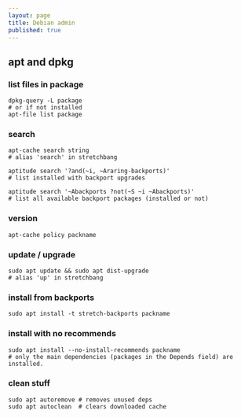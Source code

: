 ```yaml
---
layout: page
title: Debian admin
published: true
---
```


## apt and dpkg

### list files in package

    dpkg-query -L package
    # or if not installed
    apt-file list package

### search

    apt-cache search string
    # alias 'search' in stretchbang
    
    aptitude search '?and(~i, ~Araring-backports)'
    # list installed with backport upgrades
    
    aptitude search '~Abackports ?not(~S ~i ~Abackports)'
    # list all available backport packages (installed or not)
    
### version

    apt-cache policy packname
    
### update / upgrade
    
    sudo apt update && sudo apt dist-upgrade
    # alias 'up' in stretchbang
    
### install from backports

    sudo apt install -t stretch-backports packname
    
### install with no recommends

    sudo apt install --no-install-recommends packname
    # only the main dependencies (packages in the Depends field) are installed.
    
### clean stuff

    sudo apt autoremove # removes unused deps
    sudo apt autoclean  # clears downloaded cache
